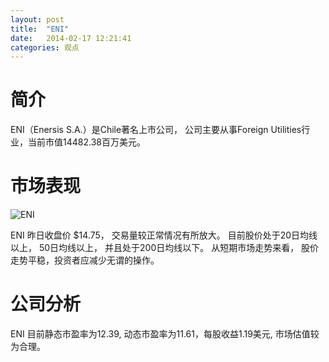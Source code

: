 ```yaml
---
layout: post
title:  "ENI"
date:   2014-02-17 12:21:41
categories: 观点
---
```


# 简介
ENI（Enersis S.A.）是Chile著名上市公司，
公司主要从事Foreign Utilities行业，当前市值14482.38百万美元。

# 市场表现

![ENI](http://finviz.com/chart.ashx?t=ENI&ty=c&ta=1&p=d&s=l)

ENI 昨日收盘价 $14.75，
交易量较正常情况有所放大。
目前股价处于20日均线以上，
50日均线以上，
并且处于200日均线以下。
从短期市场走势来看，
股价走势平稳，投资者应减少无谓的操作。

# 公司分析
ENI 目前静态市盈率为12.39, 动态市盈率为11.61，每股收益1.19美元,
市场估值较为合理。
